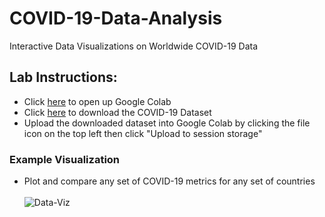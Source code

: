 # COVID-19-Data-Analysis

Interactive Data Visualizations on Worldwide COVID-19 Data

## Lab Instructions:
  - Click [here](https://colab.research.google.com/notebooks/intro.ipynb#recent=true) to open up Google Colab
  - Click [here](https://covid.ourworldindata.org/data/owid-covid-data.csv) to download the COVID-19 Dataset
  - Upload the downloaded dataset into Google Colab by clicking the file icon on the top left then click "Upload to session storage"

### Example Visualization
  - Plot and compare any set of COVID-19 metrics for any set of countries  
    <br>
![Data-Viz](https://github.com/SJUACM/COVID-19-Data-Analysis/blob/main/Interactive%20Plotting%20Example.gif?raw=true)
